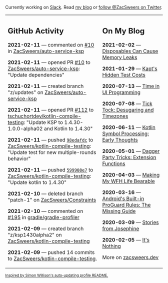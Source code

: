Currently working on [Slack](https://slack.com/). Read [my blog](https://zacsweers.dev/) or [follow @ZacSweers on Twitter](https://twitter.com/ZacSweers).

<table><tr><td valign="top" width="60%">

## GitHub Activity
<!-- githubActivity starts -->
**2021-02-11** — commented on [#10](https://github.com/ZacSweers/auto-service-ksp/pull/10#issuecomment-777281721) in [ZacSweers/auto-service-ksp](https://api.github.com/repos/ZacSweers/auto-service-ksp)

**2021-02-11** — opened PR [#10](https://api.github.com/repos/ZacSweers/auto-service-ksp/pulls/10) to [ZacSweers/auto-service-ksp](https://api.github.com/repos/ZacSweers/auto-service-ksp): "Update dependencies"

**2021-02-11** — created branch "z/updates" on [ZacSweers/auto-service-ksp](https://api.github.com/repos/ZacSweers/auto-service-ksp)

**2021-02-11** — opened PR [#112](https://api.github.com/repos/tschuchortdev/kotlin-compile-testing/pulls/112) to [tschuchortdev/kotlin-compile-testing](https://api.github.com/repos/tschuchortdev/kotlin-compile-testing): "Update KSP to 1.4.30-1.0.0-alpha02 and Kotlin to 1.4.30"

**2021-02-11** — pushed [`98edafdc`](https://github.com/ZacSweers/kotlin-compile-testing/commit/98edafdcd957350fcb2ac71a4decd442b4c3e3b1) to [ZacSweers/kotlin-compile-testing](https://api.github.com/repos/ZacSweers/kotlin-compile-testing): "Update test for new multiple-rounds behavior"

**2021-02-11** — pushed [`599908e7`](https://github.com/ZacSweers/kotlin-compile-testing/commit/599908e715523032dc3dce5a02f34fcdb6606ec0) to [ZacSweers/kotlin-compile-testing](https://api.github.com/repos/ZacSweers/kotlin-compile-testing): "Update kotlin to 1.4.30"

**2021-02-10** — deleted branch "patch-1" on [ZacSweers/Constraints](https://api.github.com/repos/ZacSweers/Constraints)

**2021-02-10** — commented on [#195](https://github.com/gradle/gradle-profiler/issues/195#issuecomment-776500459) in [gradle/gradle-profiler](https://api.github.com/repos/gradle/gradle-profiler)

**2021-02-09** — created branch "z/ksp1430alpha2" on [ZacSweers/kotlin-compile-testing](https://api.github.com/repos/ZacSweers/kotlin-compile-testing)

**2021-02-09** — pushed 14 commits to [ZacSweers/kotlin-compile-testing](https://api.github.com/repos/ZacSweers/kotlin-compile-testing).
<!-- githubActivity ends -->
</td><td valign="top" width="40%">

## On My Blog
<!-- blog starts -->
**2021-02-02** — [Disposables Can Cause Memory Leaks](https://www.zacsweers.dev/disposables-can-cause-memory-leaks/)

**2021-01-29** — [Kapt's Hidden Test Costs](https://www.zacsweers.dev/kapts-hidden-test-costs/)

**2020-07-13** — [Time in UI Programming](https://www.zacsweers.dev/time-in-ui/)

**2020-07-08** — [Tick Tock: Desugaring and Timezones](https://www.zacsweers.dev/ticktock-desugaring-timezones/)

**2020-06-11** — [Kotlin Symbol Processing: Early Thoughts](https://www.zacsweers.dev/kotlin-symbol-processor-early-thoughts/)

**2020-05-01** — [Dagger Party Tricks: Extension Functions](https://www.zacsweers.dev/dagger-party-tricks-extension-functions/)

**2020-04-03** — [Making My WFH Life Bearable](https://www.zacsweers.dev/making-wfh-life-bearable/)

**2020-03-16** — [Android's Built-in ProGuard Rules: The Missing Guide](https://www.zacsweers.dev/android-proguard-rules/)

**2020-03-09** — [Stories from Josephine](https://www.zacsweers.dev/stories-from-josephine/)

**2020-02-05** — [It's Nothing](https://www.zacsweers.dev/its-nothing/)
<!-- blog ends -->
More on [zacsweers.dev](https://zacsweers.dev/)
</td></tr></table>

<sub><a href="https://simonwillison.net/2020/Jul/10/self-updating-profile-readme/">Inspired by Simon Willison's auto-updating profile README.</a></sub>
